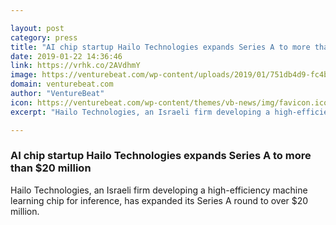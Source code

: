 ```yaml
---

layout: post
category: press
title: "AI chip startup Hailo Technologies expands Series A to more than $20 million"
date: 2019-01-22 14:36:46
link: https://vrhk.co/2AVdhmY
image: https://venturebeat.com/wp-content/uploads/2019/01/751db4d9-fc4b-41af-9c3e-154fa4075101.png?w=1200&strip=all
domain: venturebeat.com
author: "VentureBeat"
icon: https://venturebeat.com/wp-content/themes/vb-news/img/favicon.ico
excerpt: "Hailo Technologies, an Israeli firm developing a high-efficiency machine learning chip for inference, has expanded its Series A round to over $20 million."

---
```


### AI chip startup Hailo Technologies expands Series A to more than $20 million

Hailo Technologies, an Israeli firm developing a high-efficiency machine learning chip for inference, has expanded its Series A round to over $20 million.